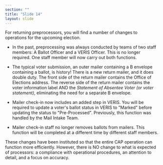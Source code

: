 ```yaml
---
section: ""
title: "Slide 14"
layout: slide
---
```


For returning preprocessors, you will find a number of changes to operations for the upcoming election.

- In the past, preprocessing was always conducted by teams of two staff members: A Ballot Officer and a VERIS Officer. This is no longer required. One staff member will now carry out both functions.

- The typical voter submission, an outer mailer containing a B envelope containing a ballot, is history! There is a new return mailer, and it does double duty. The front side of the return mailer contains the Office of Elections address. The reverse side of the return mailer contains the voter information label AND the _Statement of Absentee Voter (_or voter statement_)_, eliminating the need for a separate B envelope.

- Mailer check-in now includes an added step in VERIS. You will be required to update a voter's ballot status in VERIS to "Marked" before updating the status to "Pre-Processed". Previously, this function was handled by the Mail Intake Team.

- Mailer check-in staff no longer removes ballots from mailers. This function will be completed at a different time by different staff members.

These changes have been instituted so that the entire CAP operation can function more efficiently. However, there is NO change to what is expected of processors: a compliance with operational procedures, an attention to detail, and a focus on accuracy.